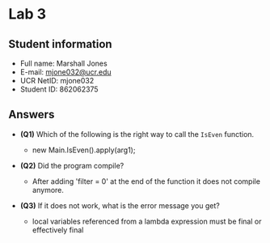 # Lab 3

## Student information

* Full name: Marshall Jones
* E-mail: mjone032@ucr.edu
* UCR NetID: mjone032
* Student ID: 862062375

## Answers

- **(Q1)** Which of the following is the right way to call the `IsEven` function.

    - new Main.IsEven().apply(arg1);

- **(Q2)** Did the program compile?

    - After adding 'filter = 0' at the end of the function it does not compile anymore. 

- **(Q3)** If it does not work, what is the error message you get?
  - local variables referenced from a lambda expression must be final or effectively final